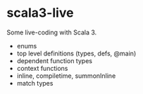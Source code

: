 # scala3-live

Some live-coding with Scala 3.

- enums
- top level definitions (types, defs, @main)
- dependent function types
- context functions
- inline, compiletime, summonInline
- match types
